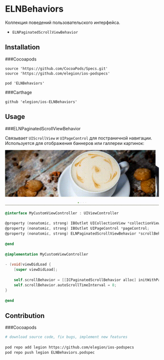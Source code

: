 # ELNBehaviors

Коллекция поведений пользовательского интерфейса.

- `ELNPaginatedScrollViewBehavior`

## Installation

###Cocoapods

```
source 'https://github.com/CocoaPods/Specs.git'
source 'https://github.com/elegion/ios-podspecs'

pod 'ELNBehaviors' 
```

###Carthage

```
github 'elegion/ios-ELNBehaviors'
```

## Usage 

###ELNPaginatedScrollViewBehavior

Связывает `UIScrollView` и `UIPageControl` для постраничной навигации. Используется для отображения баннеров или галлереи картинок:

![scroll](scroll.gif)

```objective-c
@interface MyCustomViewController : UIViewController 

@property (nonatomic, strong) IBOutlet UICollectionView *collectionView;
@property (nonatomic, strong) IBOutlet UIPageControl *pageControl;
@property (nonatomic, strong) ELNPaginatedScrollViewBehavior *scrollBehavior;

@end

@implementation MyCustomViewController

- (void)viewDidLoad {
	[super viewDidLoad];

    self.scrollBehavior = [[ICPaginatedScrollBehavior alloc] initWithPageControl:self.pageControl scrollView:self.collectionView];
    self.scrollBehavior.autoScrollTimeInterval = 8;
}

@end
```

## Contribution

###Cocoapods

```sh
# download source code, fix bugs, implement new features

pod repo add legion https://github.com/elegion/ios-podspecs
pod repo push legion ELNBehaviors.podspec
```